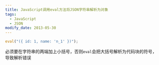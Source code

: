 ```yaml
---
title: JavaScript调用eval方法将JSON字符串解析为对象
tags: 
  - JavaScript
  - JSON
modify_date: 2013-05-30
---
```


```javascript
eval("({ id: 1, name: 'n_1' })");
```

必须要在字符串的两端加上小括号，否则`eval`会把大括号解析为代码块的符号，导致解析错误